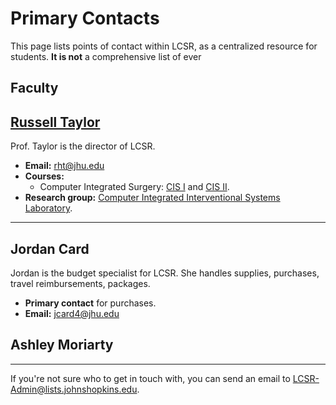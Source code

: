 # Primary Contacts

This page lists points of contact within LCSR, as a
centralized resource for students. **It is not** a comprehensive list of ever

## Faculty

## [Russell Taylor](https://www.cs.jhu.edu/~rht/)

Prof. Taylor is the director of LCSR.

- **Email:** [rht@jhu.edu](mailto:rht@jhu.edu)
- **Courses:**
  - Computer Integrated Surgery: [CIS I](http://www.cs.jhu.edu/cista/455/index.html) and [CIS II](https://ciis.lcsr.jhu.edu/doku.php?id=courses:456).
- **Research group:** [Computer Integrated Interventional Systems Laboratory](https://ciis.lcsr.jhu.edu/doku.php).

---

## Jordan Card

Jordan is the budget specialist for LCSR. She handles supplies, purchases, travel reimbursements, packages.

- **Primary contact** for purchases.
- **Email:** jcard4@jhu.edu

## Ashley Moriarty

---

If you're not sure who to get in touch with, you can send an email to LCSR-Admin@lists.johnshopkins.edu.
